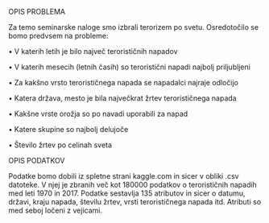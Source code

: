 OPIS PROBLEMA

Za temo seminarske naloge smo izbrali terorizem po svetu. Osredotočilo se bomo predvsem na probleme:

  • V katerih letih je bilo največ terorističnih napadov

  •	V katerih mesecih (letnih časih) so teroristični napadi najbolj priljubljeni

  •	Za kakšno vrsto terorističnega napada se napadalci najraje odločijo

  •	Katera država, mesto je bila največkrat žrtev terorističnega napada

  •	Kakšne vrste orožja so po navadi uporabili za napad

  •	Katere skupine so najbolj delujoče

  •	Število žrtev po celinah sveta





OPIS PODATKOV

Podatke bomo dobili iz spletne strani kaggle.com in sicer v obliki .csv datoteke. V njej je zbranih več kot 180000 podatkov o terorističnih napadih med leti 1970 in 2017. Podatke sestavlja 135 atributov in sicer o datumu, državi, kraju napada, številu žrtev, vrsti terorističnega napada itd. Atributi so med seboj ločeni z vejicami.
